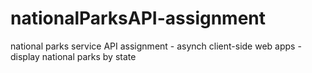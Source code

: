 # nationalParksAPI-assignment
national parks service API  assignment - asynch client-side web apps - display national parks by state
